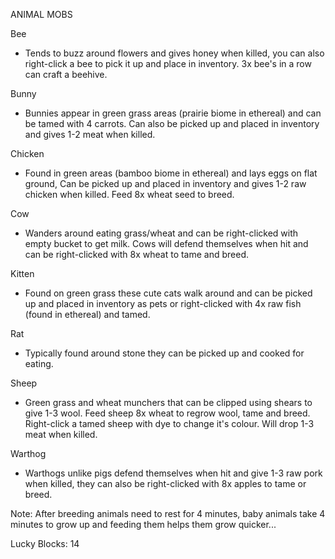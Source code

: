 
ANIMAL MOBS

Bee

- Tends to buzz around flowers and gives honey when killed, you can also right-click a bee to pick it up and place in inventory. 3x bee's in a row can craft a beehive.

Bunny

- Bunnies appear in green grass areas (prairie biome in ethereal) and can be tamed with 4 carrots. Can also be picked up and placed in inventory and gives 1-2 meat when killed.

Chicken

- Found in green areas (bamboo biome in ethereal) and lays eggs on flat ground, Can be picked up and placed in inventory and gives 1-2 raw chicken when killed. Feed 8x wheat seed to breed.

Cow

- Wanders around eating grass/wheat and can be right-clicked with empty bucket to get milk. Cows will defend themselves when hit and can be right-clicked with 8x wheat to tame and breed.

Kitten

- Found on green grass these cute cats walk around and can be picked up and placed in inventory as pets or right-clicked with 4x raw fish (found in ethereal) and tamed.

Rat

- Typically found around stone they can be picked up and cooked for eating.

Sheep

- Green grass and wheat munchers that can be clipped using shears to give 1-3 wool. Feed sheep 8x wheat to regrow wool, tame and breed.  Right-click a tamed sheep with dye to change it's colour.  Will drop 1-3 meat when killed.

Warthog

- Warthogs unlike pigs defend themselves when hit and give 1-3 raw pork when killed, they can also be right-clicked with 8x apples to tame or breed.

Note: After breeding animals need to rest for 4 minutes, baby animals take 4 minutes to grow up and feeding them helps them grow quicker...

Lucky Blocks: 14
